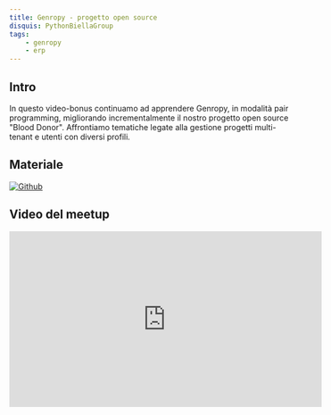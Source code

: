 ```yaml
---
title: Genropy - progetto open source
disquis: PythonBiellaGroup
tags:
    - genropy
    - erp
---
```


## Intro

In questo video-bonus continuamo ad apprendere Genropy, in modalità pair programming, migliorando incrementalmente il nostro progetto open source "Blood Donor".
Affrontiamo tematiche legate alla gestione progetti multi-tenant e utenti con diversi profili.

## Materiale

[![Github](https://img.shields.io/badge/GitHub-181717.svg?style=for-the-badge&logo=GitHub&logoColor=white)](https://github.com/PythonBiellaGroup/LearnGenRopy)

## Video del meetup

<iframe width="560" height="315" src="https://www.youtube.com/embed/aeR-LVCa4H4?si=BjdNedGzv0yQJkgO" title="YouTube video player" frameborder="0" allow="accelerometer; autoplay; clipboard-write; encrypted-media; gyroscope; picture-in-picture; web-share" allowfullscreen></iframe>